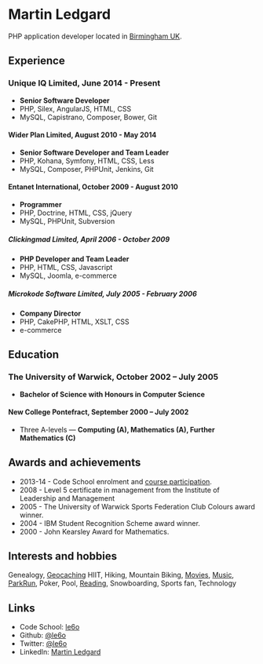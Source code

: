 Martin Ledgard
==============

PHP application developer located in [Birmingham UK][].

## Experience

### Unique IQ Limited, June 2014 - Present
* **Senior Software Developer**
* PHP, Silex, AngularJS, HTML, CSS
* MySQL, Capistrano, Composer, Bower, Git

#### Wider Plan Limited, August 2010 - May 2014
* **Senior Software Developer and Team Leader**
* PHP, Kohana, Symfony, HTML, CSS, Less
* MySQL, Composer, PHPUnit, Jenkins, Git

#### Entanet International, October 2009 - August 2010
* **Programmer**
* PHP, Doctrine, HTML, CSS, jQuery
* MySQL, PHPUnit, Subversion

##### Clickingmad Limited, April 2006 - October 2009
* **PHP Developer and Team Leader**
* PHP, HTML, CSS, Javascript
* MySQL, Joomla, e-commerce

##### Microkode Software Limited, July 2005 - February 2006
* **Company Director**
* PHP, CakePHP, HTML, XSLT, CSS
* e-commerce

## Education

### The University of Warwick, October 2002 – July 2005
* **Bachelor of Science with Honours in Computer Science**

#### New College Pontefract, September 2000 – July 2002
* Three A-levels — **Computing (A), Mathematics (A), Further Mathematics (C)**

## Awards and achievements

* 2013-14 - Code School enrolment and [course participation][code-school].
* 2008 - Level 5 certificate in management from the Institute of Leadership and Management
* 2005 - The University of Warwick Sports Federation Club Colours award winner.
* 2004 - IBM Student Recognition Scheme award winner.
* 2000 - John Kearsley Award for Mathematics.

## Interests and hobbies

Genealogy, [Geocaching][] HIIT, Hiking, Mountain Biking, [Movies][], [Music][], [ParkRun][],
Poker, Pool, [Reading][], Snowboarding, Sports fan, Technology

## Links

* Code School: [le6o][code-school]
* Github:      [@le6o](http://github.com/le6o)
* Twitter:     [@le6o](http://twitter.com/le6o)
* LinkedIn:    [Martin Ledgard](http://uk.linkedin.com/in/ledgard)

[Birmingham UK]: https://www.google.co.uk/maps/preview/@52.4774376,-1.8636315,11z

[code-school]: https://www.codeschool.com/users/le6o

[Geocaching]: http://www.geocaching.com/profile/?guid=21ba46f1-442a-459a-9880-8580e1ff9927
[Movies]: http://imdb.com/user/ur3229776
[Music]: http://last.fm/user/le6o
[Parkrun]: http://www.parkrun.org.uk/results/athleteresultshistory/?athleteNumber=147723
[Reading]: https://www.goodreads.com/le6o
